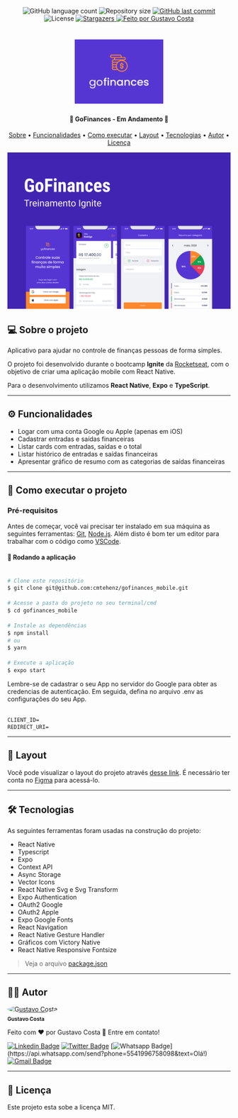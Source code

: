 <p align="center">
  <img alt="GitHub language count" src="https://img.shields.io/github/languages/count/cmtehenz/gofinances_mobile?color=%2304D361&style=for-the-badge">

  <img alt="Repository size" src="https://img.shields.io/github/repo-size/cmtehenz/gofinances_mobile?style=for-the-badge">

  <a href="https://github.com/cmtehenz/gofinances_mobile/commits/main">
    <img alt="GitHub last commit" src="https://img.shields.io/github/last-commit/cmtehenz/gofinances_mobile?style=for-the-badge">
  </a>

   <img alt="License" src="https://img.shields.io/badge/license-MIT-brightgreen?style=for-the-badge">
   <a href="https://github.com/cmtehenz/gofinances_mobile/stargazers">
    <img alt="Stargazers" src="https://img.shields.io/github/stars/cmtehenz/gofinances_mobile?style=for-the-badge">
  </a>

  <a href="#">
    <img alt="Feito por Gustavo Costa" src="https://img.shields.io/badge/feito%20por-Gustavo%20Saibert-%231b9?style=for-the-badge">
  </a>

</p>
<h1 align="center">
    <img alt="go-finances" title="#go-finances" src="https://raw.githubusercontent.com/cmtehenz/gofinances_mobile/main/src/assets/icon.png" width="200px" />
</h1>

<h4 align="center">
	🏁  GoFinances - Em Andamento 🏁
</h4>

<p align="center">
 <a href="#--sobre-o-projeto">Sobre</a> •
 <a href="#-%EF%B8%8F-funcionalidades">Funcionalidades</a> •
 <a href="#--como-executar-o-projeto">Como executar</a> •
 <a href="#--layout">Layout</a> •
 <a href="#--tecnologias">Tecnologias</a> •
 <a href="#--autor">Autor</a> •
 <a href="#--licença">Licença</a>
</p>

![](https://raw.githubusercontent.com/cmtehenz/gofinances_mobile/main/src/assets/cover.png)

## [](https://github.com/BrunoSaibert/go-finances#--sobre-o-projeto) 💻 Sobre o projeto

Aplicativo para ajudar no controle de finanças pessoas de forma simples.

O projeto foi desenvolvido durante o bootcamp **Ignite** da [Rocketseat](https://www.rocketseat.com.br/), com o objetivo de criar uma aplicação mobile com React Native.

Para o desenvolvimento utilizamos **React Native**, **Expo** e **TypeScript**.

---

## [](https://github.com/cmtehenz/cmtehenz/gofinances_mobile#-%EF%B8%8F-funcionalidades) ⚙️ Funcionalidades

- Logar com uma conta Google ou Apple (apenas em iOS)
- Cadastrar entradas e saídas financeiras
- Listar cards com entradas, saídas e o total
- Listar histórico de entradas e saídas financeiras
- Apresentar gráfico de resumo com as categorias de saídas financeiras

---

## [](https://github.com/cmtehenz/cmtehenz/gofinances_mobile#--como-executar-o-projeto) 🚀 Como executar o projeto

### Pré-requisitos

Antes de começar, você vai precisar ter instalado em sua máquina as seguintes ferramentas:
[Git](https://git-scm.com), [Node.js](https://nodejs.org/en/).
Além disto é bom ter um editor para trabalhar com o código como [VSCode](https://code.visualstudio.com/).

#### 🧭 Rodando a aplicação

```bash

# Clone este repositório
$ git clone git@github.com:cmtehenz/gofinances_mobile.git

# Acesse a pasta do projeto no seu terminal/cmd
$ cd gofinances_mobile

# Instale as dependências
$ npm install
# ou
$ yarn

# Execute a aplicação
$ expo start

```

Lembre-se de cadastrar o seu App no servidor do Google para obter as credencias de autenticação. Em seguida, defina no arquivo .env as configurações do seu App.

```

CLIENT_ID=
REDIRECT_URI=

```

---

## [](https://github.com/cmtehenz/gofinances_mobile#--layout) 🔖 Layout

Você pode visualizar o layout do projeto através [desse link](https://www.figma.com/file/iqwSYiLThiSajHqWAQyVXO/GoFinances-Ignite?node-id=5154%3A131). É necessário ter conta no [Figma](http://figma.com/) para acessá-lo.

---

## [](https://github.com/cmtehenz/gofinances_mobile#--tecnologias) 🛠 Tecnologias

As seguintes ferramentas foram usadas na construção do projeto:

- React Native
- Typescript
- Expo
- Context API
- Async Storage
- Vector Icons
- React Native Svg e Svg Transform
- Expo Authentication
- OAuth2 Google
- OAuth2 Apple
- Expo Google Fonts
- React Navigation
- React Native Gesture Handler
- Gráficos com Victory Native
- React Native Responsive Fontsize

> Veja o arquivo [package.json](https://github.com/cmtehenz/gofinances_mobile/blob/main/web/package.json)

---

## [](https://github.com/cmtehenz/gofinances_mobile#--autor) 👨‍🚀 Autor

<a href="https://brunosaibert.com.br/">
 <img style="border-radius: 50%;" src="https://avatars2.githubusercontent.com/u/40339324?s=460&u=4f5a7b83aa4e018b4eccbeaa1f6a6b8b04e0e4b7&v=4" width="100px;" alt="Gustavo Costa"/>
 <br />
 <sub><b>Gustavo Costa</b></sub></a>
 <br />

Feito com ❤️ por Gustavo Costa 👋 Entre em contato!

[![Linkedin Badge](https://img.shields.io/badge/-LinkedIn-blue?style=for-the-badge&logo=Linkedin&logoColor=white&link=https://www.linkedin.com/in/brunohenriquesaibert/)](https://www.linkedin.com/in/brunohenriquesaibert/)
[![Twitter Badge](https://img.shields.io/badge/-Twitter-1ca0f1?style=for-the-badge&labelColor=1ca0f1&logo=twitter&logoColor=white&link=https://twitter.com/bh_saibert)](https://twitter.com/bh_saibert)
[![Whatsapp Badge](https://img.shields.io/badge/-Whatsapp-4CA143?style=for-the-badge&labelColor=4CA143&logo=whatsapp&logoColor=white&link=https://api.whatsapp.com/send?phone=5541996758098&text=Olá!)](https://api.whatsapp.com/send?phone=5541996758098&text=Olá!)
[![Gmail Badge](https://img.shields.io/badge/-Gmail-c14438?style=for-the-badge&logo=Gmail&logoColor=white&link=mailto:brunosaibert@gmail.com)](mailto:brunosaibert@gmail.com)

---

## [](https://github.com/BrunoSaibert/go-finances#--licença) 📝 Licença

Este projeto esta sobe a licença MIT.
